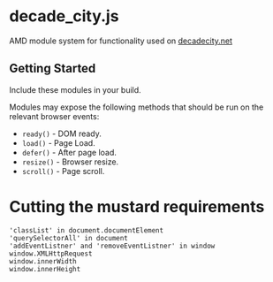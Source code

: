 # decade_city.js

AMD module system for functionality used on [decadecity.net][1]

[1]: http://decadecity.net/

## Getting Started
Include these modules in your build.

Modules may expose the following methods that should be run on the relevant browser events:

  * `ready()` - DOM ready.
  * `load()` - Page Load.
  * `defer()` - After page load.
  * `resize()` - Browser resize.
  * `scroll()` - Page scroll.

# Cutting the mustard requirements

    'classList' in document.documentElement
    'querySelectorAll' in document
    'addEventListner' and 'removeEventListner' in window
    window.XMLHttpRequest
    window.innerWidth
    window.innerHeight

